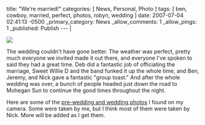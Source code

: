 title: "We're married!"
categories: [ News, Personal, Photo ]
tags: [ ben, cowboy, married, perfect, photos, robyn, wedding ]
date: 2007-07-04 02:41:13 -0500
_primary_category: News
_allow_comments: 1
_allow_pings: 1
_published: Publish
--- |

<div class="photo"><a href="http://benalman.com/photo/sets/72157600485749638/"><img src="http://farm2.static.flickr.com/1275/706261311_fd86bffec7_t.jpg" /></a></div>

The wedding couldn't have gone better. The weather was perfect, pretty much everyone we invited made it out there, and everyone I've spoken to said they had a great time. Deb did a fantastic job of officiating the marriage, Sweet Willie D and the band funked it up the whole time, and Ben, Jeremy, and Nick gave a fantastic "group toast." And after the whole wedding was over, a bunch of people headed just down the road to Mohegan Sun to continue the good times throughout the night.

Here are some of the <a href="http://benalman.com/photo/sets/72157600485749638/">pre-wedding and wedding photos</a> I found on my camera. Some were taken by me, but I think most of them were taken by Nick. More will be added as I get them.
